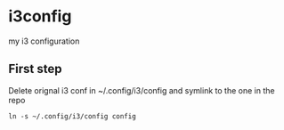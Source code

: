 # i3config
my i3 configuration

## First step

Delete orignal i3 conf in ~/.config/i3/config and symlink to the one in the repo
```
ln -s ~/.config/i3/config config
```
